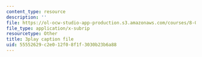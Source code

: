 ```yaml
---
content_type: resource
description: ''
file: https://ol-ocw-studio-app-production.s3.amazonaws.com/courses/8-01sc-classical-mechanics-fall-2016/55552629c2e012f08f1f3030b23b6a88_F3N5EkMX_ks.srt
file_type: application/x-subrip
resourcetype: Other
title: 3play caption file
uid: 55552629-c2e0-12f0-8f1f-3030b23b6a88
---
```

